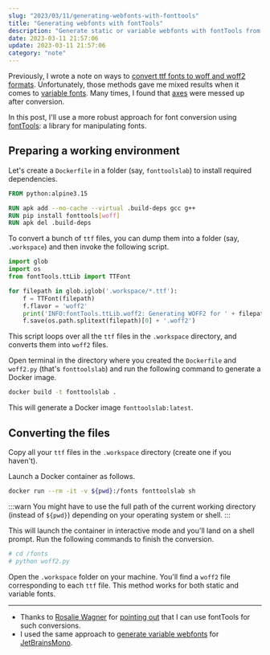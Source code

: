 ```yaml
---
slug: "2023/03/11/generating-webfonts-with-fonttools"
title: "Generating webfonts with fontTools"
description: "Generate static or variable webfonts with fontTools from their ttf sources"
date: 2023-03-11 21:57:06
update: 2023-03-11 21:57:06
category: "note"
---
```


Previously, I wrote a note on ways to [convert ttf fonts to woff and woff2 formats](/post/2021/04/14/converting-ttf-files-to-woff-and-woff2/). Unfortunately, those methods gave me mixed results when it comes to [variable fonts](https://developer.mozilla.org/en-US/docs/Web/CSS/CSS_Fonts/Variable_Fonts_Guide). Many times, I found that [axes](https://developer.mozilla.org/en-US/docs/Web/CSS/font-variation-settings#registered_and_custom_axes) were messed up after conversion.

In this post, I'll use a more robust approach for font conversion using [fontTools](https://github.com/fonttools/fonttools): a library for manipulating fonts.

## Preparing a working environment

Let's create a `Dockerfile` in a folder (say, `fonttoolslab`) to install required dependencies.

```dockerfile {4}
FROM python:alpine3.15

RUN apk add --no-cache --virtual .build-deps gcc g++
RUN pip install fonttools[woff]
RUN apk del .build-deps
```

To convert a bunch of `ttf` files, you can dump them into a folder (say, `.workspace`) and then invoke the following script.

```python caption="woff2.py"
import glob
import os
from fontTools.ttLib import TTFont

for filepath in glob.iglob('.workspace/*.ttf'):
	f = TTFont(filepath)
	f.flavor = 'woff2'
	print('INFO:fontTools.ttLib.woff2: Generating WOFF2 for ' + filepath)
	f.save(os.path.splitext(filepath)[0] + '.woff2')
```

This script loops over all the `ttf` files in the `.workspace` directory, and converts them into `woff2` files.

Open terminal in the directory where you created the `Dockerfile` and `woff2.py` (that's `fonttoolslab`) and run the following command to generate a Docker image.

```sh prompt{1}
docker build -t fonttoolslab .
```

This will generate a Docker image `fonttoolslab:latest`.

## Converting the files

Copy all your `ttf` files in the `.workspace` directory (create one if you haven't).

Launch a Docker container as follows.

```sh prompt{1}
docker run --rm -it -v ${pwd}:/fonts fonttoolslab sh
```

:::warn
You might have to use the full path of the current working directory (instead of `${pwd}`) depending on your operating system or shell.
:::

This will launch the container in interactive mode and you'll land on a shell prompt. Run the following commands to finish the conversion.

```sh
# cd /fonts
# python woff2.py
```

Open the `.workspace` folder on your machine. You'll find a `woff2` file corresponding to each `ttf` file. This method works for both static and variable fonts.

---

- Thanks to [Rosalie Wagner](https://github.com/RosaWagner) for [pointing out](https://github.com/JetBrains/JetBrainsMono/issues/519#issuecomment-1008895097) that I can use fontTools for such conversions.
- I used the same approach to [generate variable webfonts](https://github.com/JetBrains/JetBrainsMono/blob/68685b56df8b0a5ec9bc677ca0e162bf6dcc355b/scripts/generate_variable_webfonts.py#L1) for [JetBrainsMono](https://github.com/JetBrains/JetBrainsMono).
